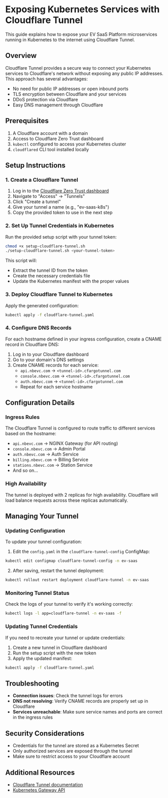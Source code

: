 # Exposing Kubernetes Services with Cloudflare Tunnel

This guide explains how to expose your EV SaaS Platform microservices running in Kubernetes to the internet using Cloudflare Tunnel.

## Overview

Cloudflare Tunnel provides a secure way to connect your Kubernetes services to Cloudflare's network without exposing any public IP addresses. This approach has several advantages:

- No need for public IP addresses or open inbound ports
- TLS encryption between Cloudflare and your services
- DDoS protection via Cloudflare
- Easy DNS management through Cloudflare

## Prerequisites

1. A Cloudflare account with a domain
2. Access to Cloudflare Zero Trust dashboard
3. `kubectl` configured to access your Kubernetes cluster
4. `cloudflared` CLI tool installed locally

## Setup Instructions

### 1. Create a Cloudflare Tunnel

1. Log in to the [Cloudflare Zero Trust dashboard](https://dash.teams.cloudflare.com)
2. Navigate to "Access" → "Tunnels"
3. Click "Create a tunnel"
4. Give your tunnel a name (e.g., "ev-saas-k8s")
5. Copy the provided token to use in the next step

### 2. Set Up Tunnel Credentials in Kubernetes

Run the provided setup script with your tunnel token:

```bash
chmod +x setup-cloudflare-tunnel.sh
./setup-cloudflare-tunnel.sh <your-tunnel-token>
```

This script will:
- Extract the tunnel ID from the token
- Create the necessary credentials file
- Update the Kubernetes manifest with the proper values

### 3. Deploy Cloudflare Tunnel to Kubernetes

Apply the generated configuration:

```bash
kubectl apply -f cloudflare-tunnel.yaml
```

### 4. Configure DNS Records

For each hostname defined in your ingress configuration, create a CNAME record in Cloudflare DNS:

1. Log in to your Cloudflare dashboard
2. Go to your domain's DNS settings
3. Create CNAME records for each service:
   - `api.nbevc.com` → `<tunnel-id>.cfargotunnel.com`
   - `console.nbevc.com` → `<tunnel-id>.cfargotunnel.com`
   - `auth.nbevc.com` → `<tunnel-id>.cfargotunnel.com`
   - Repeat for each service hostname

## Configuration Details

### Ingress Rules

The Cloudflare Tunnel is configured to route traffic to different services based on the hostname:

- `api.nbevc.com` → NGINX Gateway (for API routing)
- `console.nbevc.com` → Admin Portal
- `auth.nbevc.com` → Auth Service
- `billing.nbevc.com` → Billing Service
- `stations.nbevc.com` → Station Service
- And so on...

### High Availability

The tunnel is deployed with 2 replicas for high availability. Cloudflare will load balance requests across these replicas automatically.

## Managing Your Tunnel

### Updating Configuration

To update your tunnel configuration:

1. Edit the `config.yaml` in the `cloudflare-tunnel-config` ConfigMap:

```bash
kubectl edit configmap cloudflare-tunnel-config -n ev-saas
```

2. After saving, restart the tunnel deployment:

```bash
kubectl rollout restart deployment cloudflare-tunnel -n ev-saas
```

### Monitoring Tunnel Status

Check the logs of your tunnel to verify it's working correctly:

```bash
kubectl logs -l app=cloudflare-tunnel -n ev-saas -f
```

### Updating Tunnel Credentials

If you need to recreate your tunnel or update credentials:

1. Create a new tunnel in Cloudflare dashboard
2. Run the setup script with the new token
3. Apply the updated manifest:

```bash
kubectl apply -f cloudflare-tunnel.yaml
```

## Troubleshooting

- **Connection issues**: Check the tunnel logs for errors
- **DNS not resolving**: Verify CNAME records are properly set up in Cloudflare
- **Services unreachable**: Make sure service names and ports are correct in the ingress rules

## Security Considerations

- Credentials for the tunnel are stored as a Kubernetes Secret
- Only authorized services are exposed through the tunnel
- Make sure to restrict access to your Cloudflare account

## Additional Resources

- [Cloudflare Tunnel documentation](https://developers.cloudflare.com/cloudflare-one/connections/connect-apps/)
- [Kubernetes Gateway API](https://gateway-api.sigs.k8s.io/) 